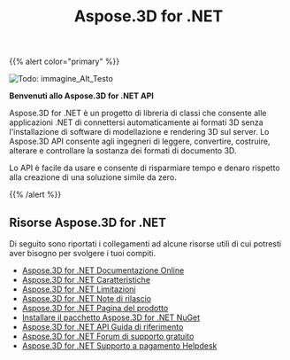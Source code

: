 ﻿---
title: Aspose.3D for .NET
type: docs
description: Aspose.3D for .NET è un progetto di libreria di classi che consente alle applicazioni .NET di connettersi automaticamente ai formati 3D senza l'installazione di software di modellazione e rendering 3D sul server. Lo Aspose.3D API consente agli ingegneri di leggere, convertire, costruire, alterare e controllare la sostanza dei formati di documento 3D.
weight: 10
url: /it/net/
is_root: true
---
{{% alert color="primary" %}} 

![Todo: immagine_Alt_Testo](home_1.png)

**Benvenuti allo Aspose.3D for .NET API**

Aspose.3D for .NET è un progetto di libreria di classi che consente alle applicazioni .NET di connettersi automaticamente ai formati 3D senza l'installazione di software di modellazione e rendering 3D sul server. Lo Aspose.3D API consente agli ingegneri di leggere, convertire, costruire, alterare e controllare la sostanza dei formati di documento 3D.

Lo API è facile da usare e consente di risparmiare tempo e denaro rispetto alla creazione di una soluzione simile da zero.

{{% /alert %}} 
## **Risorse Aspose.3D for .NET**
Di seguito sono riportati i collegamenti ad alcune risorse utili di cui potresti aver bisogno per svolgere i tuoi compiti.

- [Aspose.3D for .NET Documentazione Online](/3d/it/net/)
- [Aspose.3D for .NET Caratteristiche](/3d/it/net/product-overview/#productoverview-richfeatures)
- [Aspose.3D for .NET Limitazioni](/3d/it/net/installation/#installation-systemrequirements)
- [Aspose.3D for .NET Note di rilascio](/3d/it/net/release-notes/)
- [Aspose.3D for .NET Pagina del prodotto](https://products.aspose.com/3d/net/)
- [Installare il pacchetto Aspose.3D for .NET NuGet](https://www.nuget.org/packages/Aspose.3D/)
- [Aspose.3D for .NET API Guida di riferimento](https://reference.aspose.com/3d/net)
- [Aspose.3D for .NET Forum di supporto gratuito](https://forum.aspose.com/c/3d/18)
- [Aspose.3D for .NET Supporto a pagamento Helpdesk](https://helpdesk.aspose.com/)
